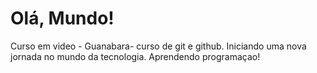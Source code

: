 # Olá, Mundo!
 Curso em video - Guanabara- curso de git e github.
 Iniciando uma nova jornada no mundo da tecnologia. Aprendendo programaçao!

